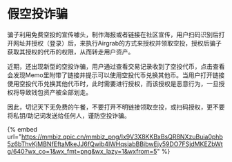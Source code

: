 # 假空投诈骗

骗子利用免费空投的宣传噱头，制作海报或者链接在社区宣传，用户扫码识别后打开网址并授权（登录）后，来执行Airgrab的方式来授权并领取空投，授权后骗子获取其授权的代币的权限，从而转走用户资产。

近期，还出现新型的空投诈骗，用户通过查看交易记录收到了空投代币，点击查看会发现Memo里附带了链接并提示可以使用空投代币兑换其他币。当用户打开链接使用空投代币兑换其他代币时，此时需要进行授权，而该授权是恶意行为，一旦授权将导致钱包资产被全部划走。

因此，切记天下无免费的午餐，不要打开不明链接领取空投，或扫码授权，更不要将私钥/助记词发送给任何人，谨防空投诈骗。



{% embed url="https://mmbiz.qpic.cn/mmbiz_png/Ix9V3X8KKBxBsQR8NXzuBuia0phb5z6bThvKjMBNfEftaMkeJJ6fQwib4lWHqsiabBBibwEjy59DO7FSjdMKEZbWtg/640?wx_co=1&wx_fmt=png&wx_lazy=1&wxfrom=5" %}

